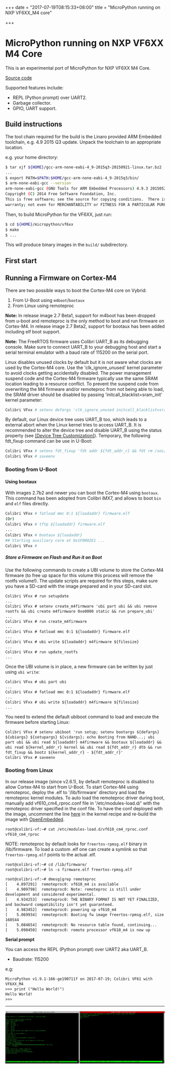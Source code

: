 +++
date = "2017-07-19T08:15:33+08:00"
title = "MicroPython running on NXP VF6XX_M4 core"

+++

MicroPython running on NXP VF6XX M4 Core
=====================================

This is an experimental port of MicroPython for NXP VF6XX M4 Core.

[Source code](https://github.com/bhuvanchandra/micropython/tree/vf6xx_m4)

Supported features include:
- REPL (Python prompt) over UART2.
- Garbage collector.
- GPIO, UART support.

Build instructions
------------------

The tool chain required for the build is the Linaro provided ARM Embedded toolchain, e.g. 4.9 2015 Q3 update. Unpack the toolchain to an appropriate location.

e.g. your home directory:

```bash
$ tar xjf ${HOME}/gcc-arm-none-eabi-4_9-2015q3-20150921-linux.tar.bz2
...
$ export PATH=$PATH:$HOME/gcc-arm-none-eabi-4_9-2015q3/bin/
$ arm-none-eabi-gcc --version
arm-none-eabi-gcc (GNU Tools for ARM Embedded Processors) 4.9.3 20150529 (release) [ARM/embedded-4_9-branch revision 227977]
Copyright (C) 2014 Free Software Foundation, Inc.
This is free software; see the source for copying conditions.  There is NO
warranty; not even for MERCHANTABILITY or FITNESS FOR A PARTICULAR PURPOSE.
```

Then, to build MicroPython for the VF6XX, just run:
```bash
$ cd ${HOME}/micropython/vf6xx
$ make
$ ...
```
This will produce binary images in the `build/` subdirectory.

First start
-----------

## Running a Firmware on Cortex-M4 ##

There are two possible ways to boot the Cortex-M4 core on Vybrid:

1. From U-Boot using `m4boot`/`bootaux`
2. From Linux using remoteproc

**Note:**
In release image 2.7 Beta1, support for m4boot has been dropped from u-boot and remoteproc is the only method to boot and run firmware on Cortex-M4.
In release image 2.7 Beta2, support for bootaux has been added including elf boot support.

**Note:**
The FreeRTOS firmware uses Colibri UART_B as its debugging console. Make sure to connect UART_B to your debugging host and start a serial terminal emulator with a baud rate of 115200 on the serial port.

Linux disables unused clocks by default but it is not aware what clocks are used by the Cortex-M4 core. Use the 'clk_ignore_unused' kernel parameter to avoid clocks getting accidentally disabled. The power management suspend code and the Cortex-M4 firmware typically use the same SRAM location leading to a resource conflict. To prevent the suspend code from overwriting the M4 firmware and/or remoteproc from not being able to load, the SRAM driver should be disabled by passing 'initcall_blacklist=sram_init' kernel parameter:

```bash
Colibri VFxx # setenv defargs 'clk_ignore_unused initcall_blacklist=sram_init'
```

By default, our Linux device tree uses UART_B too, which leads to a external abort when the Linux kernel tries to access UART_B. It is recommended to alter the device tree and disable UART_B using the status property (see [[Device Tree Customization]](901439e4-9c90-11e4-8c91-9e9dd95319f8)). Temporary, the following fdt_fixup command can be use in U-Boot:

```bash
Colibri VFxx # setenv fdt_fixup 'fdt addr ${fdt_addr_r} && fdt rm /soc/aips-bus@40000000/serial@40029000'
Colibri VFxx # saveenv
```

### Booting from U-Boot ###

#### Using bootaux ####

With images 2.7b2 and newer you can boot the Cortex-M4 using `bootaux`. This command has been adopted from Colibri iMX7, and allows to boot `bin` and `elf` files directly.

```bash
Colibri VFxx # fatload mmc 0:1 ${loadaddr} firmware.elf
(Or)
Colibri VFxx # tftp ${loadaddr} firmware.elf
...
Colibri VFxx # bootaux ${loadaddr}
## Starting auxiliary core at 0x1F0002E1 ...
Colibri VFxx #
```

##### Store a Firmware on Flash and Run it on Boot #####

Use the following commands to create a UBI volume to store the Cortex-M4 firmware (to free up space for this volume this process will remove the rootfs volume!). The update scripts are required for this steps, make sure you have a SD-card with the image prepared and in your SD-card slot.

```
Colibri VFxx # run setupdate
...
Colibri VFxx # setenv create_m4firmware 'ubi part ubi && ubi remove rootfs && ubi create m4firmware 0xe0000 static && run prepare_ubi'
...
Colibri VFxx # run create_m4firmware
...
Colibri VFxx # fatload mmc 0:1 ${loadaddr} firmware.elf
...
Colibri VFxx # ubi write ${loadaddr} m4firmware ${filesize}
...
Colibri VFxx # run update_rootfs
...
```

Once the UBI volume is in place, a new firmware can be written by just using `ubi write`:

```
Colibri VFxx # ubi part ubi
...
Colibri VFxx # fatload mmc 0:1 ${loadaddr} firmware.elf
...
Colibri VFxx # ubi write ${loadaddr} m4firmware ${filesize}
...
```

You need to extend the default ubiboot command to load and execute the firmware before starting Linux:

```
Colibri VFxx # setenv ubiboot 'run setup; setenv bootargs ${defargs} ${ubiargs} ${setupargs} ${vidargs}; echo Booting from NAND...; ubi part ubi && ubi read ${loadaddr} m4firmware && bootaux ${loadaddr} && ubi read ${kernel_addr_r} kernel && ubi read ${fdt_addr_r} dtb && run fdt_fixup && bootz ${kernel_addr_r} - ${fdt_addr_r}'
Colibri VFxx # saveenv
```

### Booting from Linux ###

In our release image (since v2.6.1), by default remoteproc is disabled to allow Cortex-M4 to start from U-Boot. To start Cortex-M4 using remoteproc, deploy the .elf to '/lib/firmware' directory and load the remoteproc kernel modules. To auto load the remoteproc driver during boot, manually add vf610_cm4_rproc.conf file in '/etc/modules-load.d/'
with the remoteproc driver specified in the conf file. To have the conf deployed with the image, uncomment the line [here](http://git.toradex.com/cgit/meta-toradex-nxp.git/tree/recipes-kernel/linux/linux-toradex_4.4.bb?h=jethro-next&id=624df62851d3b80cac0a2c9ac7745c91ebe0fe81#n16 "") in the kernel recipe and re-build the image with [OpenEmbedded](http://developer.toradex.com/knowledge-base/board-support-package/openembedded-(core) "").
```
root@colibri-vf:~# cat /etc/modules-load.d/vf610_cm4_rproc.conf
vf610_cm4_rproc
```

NOTE: remoteproc by default looks for `freertos-rpmsg.elf` binary in /lib/firmware.
To load a custom .elf one can create a symlink so that `freertos-rpmsg.elf` points to the actual .elf.

```
root@colibri-vf:~# cd /lib/firmware/
root@colibri-vf:~# ln -s firmware.elf freertos-rpmsg.elf
```

```
root@colibri-vf:~# dmesg|grep remoteproc
[    4.897291]  remoteproc0: vf610_m4 is available
[    4.909798]  remoteproc0: Note: remoteproc is still under development and considered experimental.
[    4.934253]  remoteproc0: THE BINARY FORMAT IS NOT YET FINALIZED, and backward compatibility isn't yet guaranteed.
[    4.983452]  remoteproc0: powering up vf610_m4
[    5.069934]  remoteproc0: Booting fw image freertos-rpmsg.elf, size 160544
[    5.084654]  remoteproc0: No resource table found, continuing...
[    5.098450]  remoteproc0: remote processor vf610_m4 is now up
```

__Serial prompt__

You can access the REPL (Python prompt) over UART2 aka UART_B.
- Baudrate: 115200

e.g:
```
MicroPython v1.9.1-166-ge190711f on 2017-07-19; Colibri VF61 with VF6XX_M4
>>> print ("Hello World!")
Hello World!
>>>
```
-----

![Screenshot](https://raw.githubusercontent.com/bhuvanchandra/images-repo/master/micropython-vf6xx_m4-screenshot.png)
